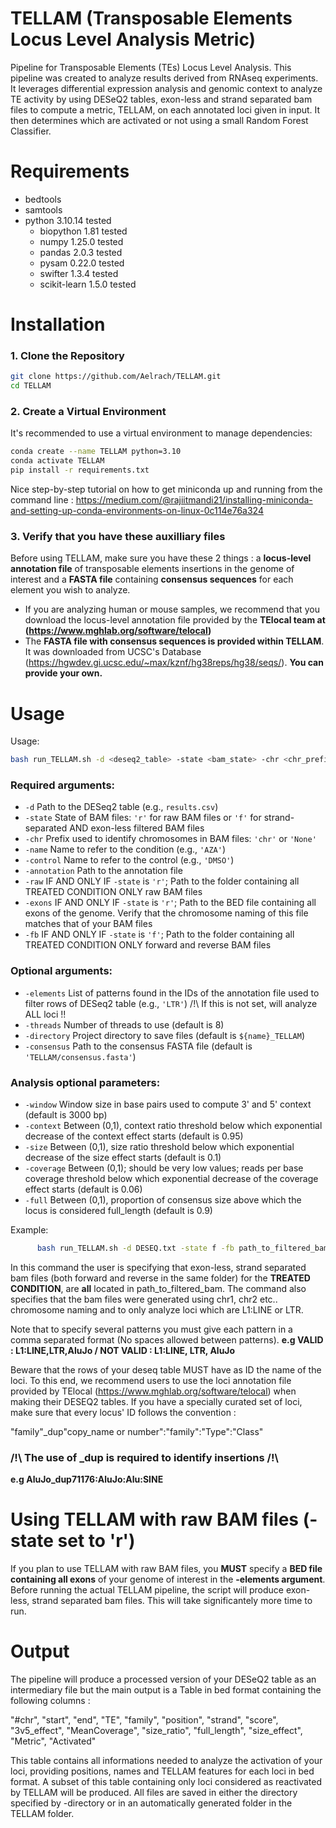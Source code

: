 # TELLAM (Transposable Elements Locus Level Analysis Metric)
Pipeline for Transposable Elements (TEs) Locus Level Analysis. This pipeline was created to analyze results derived from RNAseq experiments. It leverages differential expression analysis and genomic context to analyze TE activity by using DESeQ2 tables, exon-less and strand separated bam files to compute a metric, TELLAM, on each annotated loci given in input. It then determines which are activated or not using a small Random Forest Classifier.

# Requirements
- bedtools
- samtools
- python 3.10.14 tested
  - biopython 1.81 tested
  - numpy 1.25.0 tested
  - pandas 2.0.3 tested
  - pysam 0.22.0 tested
  - swifter 1.3.4 tested
  - scikit-learn 1.5.0 tested
 
# Installation

### 1. Clone the Repository

```bash
git clone https://github.com/Aelrach/TELLAM.git
cd TELLAM
```
### 2. Create a Virtual Environment

It's recommended to use a virtual environment to manage dependencies:

```bash
conda create --name TELLAM python=3.10
conda activate TELLAM
pip install -r requirements.txt 
```
Nice step-by-step tutorial on how to get miniconda up and running from the command line : https://medium.com/@rajiitmandi21/installing-miniconda-and-setting-up-conda-environments-on-linux-0c114e76a324

### 3. Verify that you have these auxilliary files
Before using TELLAM, make sure you have these 2 things : a **locus-level annotation file** of transposable elements insertions in the genome of interest and a **FASTA file** containing **consensus sequences** for each element you wish to analyze.
- If you are analyzing human or mouse samples, we recommend that you download the locus-level annotation file provided by the **TElocal team at (https://www.mghlab.org/software/telocal)**
- The **FASTA file with consensus sequences is provided within TELLAM**. It was downloaded from UCSC's Database (https://hgwdev.gi.ucsc.edu/~max/kznf/hg38reps/hg38/seqs/). **You can provide your own.**

# Usage
Usage: 
```bash
bash run_TELLAM.sh -d <deseq2_table> -state <bam_state> -chr <chr_prefix> -name <condition_name> -control <control_name> -annotation path_to_annotations -elements <element_pattern> [options]
```

### Required arguments:
- `-d`          Path to the DESeq2 table (e.g., `results.csv`)
- `-state`      State of BAM files: `'r'` for raw BAM files or `'f'` for strand-separated AND exon-less filtered BAM files
- `-chr`        Prefix used to identify chromosomes in BAM files: `'chr'` or `'None'`
- `-name`       Name to refer to the condition (e.g., `'AZA'`)
- `-control`    Name to refer to the control (e.g., `'DMSO'`)
- `-annotation` Path to the annotation file
- `-raw`        IF AND ONLY IF `-state` is `'r'`; Path to the folder containing all TREATED CONDITION ONLY raw BAM files
- `-exons`      IF AND ONLY IF `-state` is `'r'`; Path to the BED file containing all exons of the genome. Verify that the chromosome naming of this file matches that of your BAM files
- `-fb`         IF AND ONLY IF `-state` is `'f'`; Path to the folder containing all TREATED CONDITION ONLY forward and reverse BAM files
  
### Optional arguments:
- `-elements`   List of patterns found in the IDs of the annotation file used to filter rows of DESeq2 table (e.g., `'LTR'`) /!\ If this is not set, will analyze ALL loci !!
- `-threads`    Number of threads to use (default is 8)
- `-directory`  Project directory to save files (default is `${name}_TELLAM`)
- `-consensus`  Path to the consensus FASTA file (default is `'TELLAM/consensus.fasta'`)

### Analysis optional parameters:
- `-window`     Window size in base pairs used to compute 3' and 5' context (default is 3000 bp)
- `-context`    Between (0,1), context ratio threshold below which exponential decrease of the context effect starts (default is 0.95)
- `-size`       Between (0,1), size ratio threshold below which exponential decrease of the size effect starts (default is 0.1)
- `-coverage`   Between (0,1); should be very low values; reads per base coverage threshold below which exponential decrease of the coverage effect starts (default is 0.06)
- `-full`       Between (0,1), proportion of consensus size above which the locus is considered full_length (default is 0.9)

Example:
```bash
      bash run_TELLAM.sh -d DESEQ.txt -state f -fb path_to_filtered_bam -chr chr -name AZA -control DMSO -annotation path_to_annotations -elements 'L1:LINE',LTR
```

In this command the user is specifying that exon-less, strand separated bam files (both forward and reverse in the same folder) for the **TREATED CONDITION**, are **all** located in path_to_filtered_bam. 
The command also specifies that the bam files were generated using chr1, chr2 etc.. chromosome naming and to only analyze loci which are L1:LINE or LTR.  

Note that to specify several patterns you must give each pattern in a comma separated format (No spaces allowed between patterns). 
**e.g VALID : L1:LINE,LTR,AluJo / NOT VALID : L1:LINE, LTR, AluJo**

Beware that the rows of your deseq table MUST have as ID the name of the loci. To this end, we recommend users to use the loci annotation file provided by TElocal (https://www.mghlab.org/software/telocal) when making their DESEQ2 tables. If you have a specially curated set of loci, make sure that every locus' ID follows the convention : 

"family"_dup"copy_name or number":"family":"Type":"Class"  

### /!\ The use of _dup is required to identify insertions /!\

**e.g AluJo_dup71176:AluJo:Alu:SINE**

# Using TELLAM with raw BAM files (-state set to 'r')
If you plan to use TELLAM with raw BAM files, you **MUST** specify a **BED file containing all exons** of your genome of interest in the **-elements argument**. Before running the actual TELLAM pipeline, the script will produce exon-less, strand separated bam files. This will take significantely more time to run.

# Output
The pipeline will produce a processed version of your DESeQ2 table as an intermediary file but the main output is a Table in bed format containing the following columns : 

"#chr", "start", "end", "TE", "family", "position", "strand", "score", "3v5_effect", "MeanCoverage", "size_ratio", "full_length", "size_effect", "Metric", "Activated"

This table contains all informations needed to analyze the activation of your loci, providing positions, names and TELLAM features for each loci in bed format. A subset of this table containing only loci considered as reactivated by TELLAM will be produced. All files are saved in either the directory specified by  -directory or in an automatically generated folder in the TELLAM folder.
